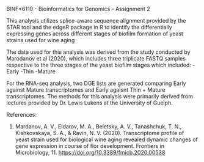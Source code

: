 BINF*6110 - Bioinformatics for Genomics - Assignment 2 

This analysis utilizes splice-aware sequence alignment provided by the STAR tool and the edgeR package in R to identify the differentially expressing genes across different stages of biofilm formation of yeast strains used for wine aging 

The data used for this analysis was derived from the study conducted by Marodanov et al (2020), which includes three triplicate FASTQ samples respective to the three stages of the yeast biofilm stages which included:
  -Early
  -Thin
  -Mature 

For the RNA-seq analysis, two DGE lists are generated comparing Early against Mature transcriptomes and Early agaisnt Thin + Mature transcriptomes.
The methods for this analysis were primarily derived from lectures provided by Dr. Lewis Lukens at the University of Guelph.

References: 
1. Mardanov, A. V., Eldarov, M. A., Beletsky, A. V., Tanashchuk, T. N., Kishkovskaya, S. A., & Ravin, N. V. (2020). Transcriptome profile of yeast strain used for biological wine aging revealed dynamic changes of gene expression in course of flor development. Frontiers in Microbiology, 11. https://doi.org/10.3389/fmicb.2020.00538
